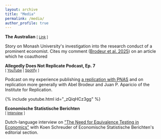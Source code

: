 ```yaml
---
layout: archive
title: "Media"
permalink: /media/
author_profile: true
---
```

**The Australian**
<small>[ [Link](https://www.theaustralian.com.au/education/monash-university-investigates-ethical-concerns-over-renowned-economists-bangladesh-research/news-story/5da23d2be9fa1a45c283389af103297a) ] </small>

Story on Monash University's investigation into the research conduct of a prominent economist. Cites my comment ([Brodeur et al. 2025](https://osf.io/s2t6f)) on an article which he coauthored

**Allegedly Does Not Replicate Podcast, Ep. 7** <br/>
<small>[ [YouTube](https://www.youtube.com/watch?v=_zQiqHCz3gg) | [Spotify](https://podcasters.spotify.com/pod/show/i4r/episodes/Allegedly-does-not-replicate--Episode-7-e2qmoea) ] </small>

Podcast on my experience publishing [a replication with PNAS](https://www.pnas.org/doi/10.1073/pnas.2403758121) and on replication more generally with Abel Brodeur and Juan P. Aparicio of the Institute for Replication.

{% include youtube.html id="_zQiqHCz3gg" %}

**Economische Statistische Berichten** <br/>
<small>[ [Interview](https://esb.nu/we-moeten-vaker-toegeven-dat-er-niks-te-concluderen-valt/) ] </small>

Dutch-language interview on ["The Need for Equivalence Testing in Economics"](https://jack-fitzgerald.github.io/files/The_Need_for_Equivalence_Testing_in_Economics.pdf) with Koen Schreuder of Economische Statistische Berichten's editorial section.
